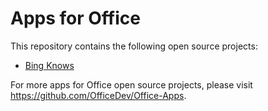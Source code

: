 # Apps for Office
This repository contains the following open source projects:
 - [Bing Knows](https://github.com/MSOpenTech/Office-Apps/tree/master/BingKnows)

For more apps for Office open source projects, please visit https://github.com/OfficeDev/Office-Apps.
